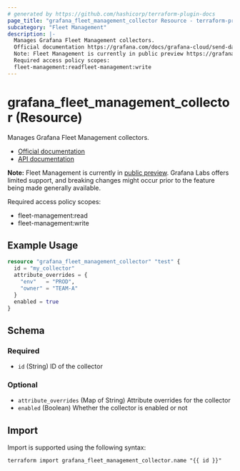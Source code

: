 ```yaml
---
# generated by https://github.com/hashicorp/terraform-plugin-docs
page_title: "grafana_fleet_management_collector Resource - terraform-provider-grafana"
subcategory: "Fleet Management"
description: |-
  Manages Grafana Fleet Management collectors.
  Official documentation https://grafana.com/docs/grafana-cloud/send-data/fleet-management/API documentation https://grafana.com/docs/grafana-cloud/send-data/fleet-management/api-reference/collector-api/
  Note: Fleet Management is currently in public preview https://grafana.com/docs/release-life-cycle/#public-preview. Grafana Labs offers limited support, and breaking changes might occur prior to the feature being made generally available.
  Required access policy scopes:
  fleet-management:readfleet-management:write
---
```


# grafana_fleet_management_collector (Resource)

Manages Grafana Fleet Management collectors.

* [Official documentation](https://grafana.com/docs/grafana-cloud/send-data/fleet-management/)
* [API documentation](https://grafana.com/docs/grafana-cloud/send-data/fleet-management/api-reference/collector-api/)

**Note:** Fleet Management is currently in [public preview](https://grafana.com/docs/release-life-cycle/#public-preview). Grafana Labs offers limited support, and breaking changes might occur prior to the feature being made generally available.

Required access policy scopes:

* fleet-management:read
* fleet-management:write

## Example Usage

```terraform
resource "grafana_fleet_management_collector" "test" {
  id = "my_collector"
  attribute_overrides = {
    "env"   = "PROD",
    "owner" = "TEAM-A"
  }
  enabled = true
}
```

<!-- schema generated by tfplugindocs -->
## Schema

### Required

- `id` (String) ID of the collector

### Optional

- `attribute_overrides` (Map of String) Attribute overrides for the collector
- `enabled` (Boolean) Whether the collector is enabled or not

## Import

Import is supported using the following syntax:

```shell
terraform import grafana_fleet_management_collector.name "{{ id }}"
```
